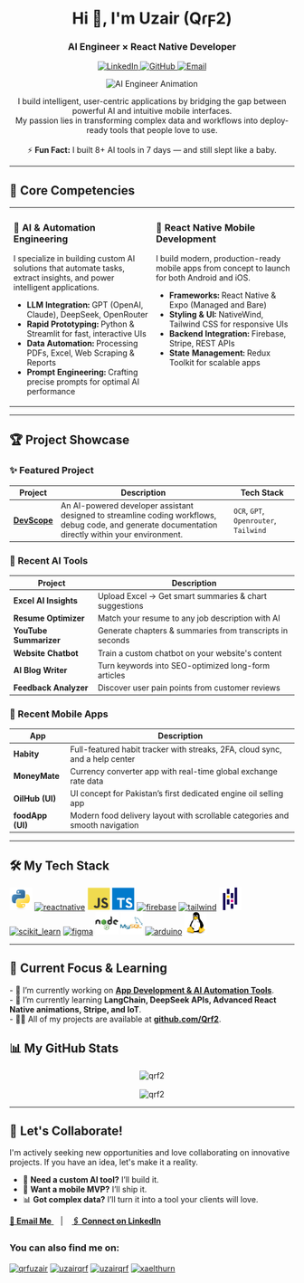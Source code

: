 <h1 align="center">Hi 👋, I'm Uzair (Qɾϝ2)</h1>
<h3 align="center">AI Engineer × React Native Developer</h3>

<p align="center">
  <a href="https://www.linkedin.com/in/uzair-qrf-815ba026a/" target="_blank">
    <img src="https://img.shields.io/badge/LinkedIn-Connect-blue?style=for-the-badge&logo=linkedin" alt="LinkedIn"/>
  </a>
  <a href="https://github.com/Qrf2" target="_blank">
    <img src="https://img.shields.io/badge/GitHub-Follow-black?style=for-the-badge&logo=github" alt="GitHub"/>
  </a>
  <a href="mailto:Uzairqrf@gmail.com">
    <img src="https://img.shields.io/badge/Email-Contact%20Me-silver?style=for-the-badge&logo=gmail" alt="Email"/>
  </a>
</p>

<p align="center">
  <img src="https://cdn.dribbble.com/userupload/43361221/file/original-9618d663147a0a397adf2d91a63a05c1.gif" alt="AI Engineer Animation" width="600" />
</p>

<p align="center">
  I build intelligent, user-centric applications by bridging the gap between powerful AI and intuitive mobile interfaces. <br />
  My passion lies in transforming complex data and workflows into deploy-ready tools that people love to use. <br />
  <br />
  ⚡ <b>Fun Fact:</b> I built 8+ AI tools in 7 days — and still slept like a baby.
</p>

---

## 🚀 Core Competencies

<table>
  <tr>
    <td valign="top" width="50%">
      <h3>🤖 AI & Automation Engineering</h3>
      <p>I specialize in building custom AI solutions that automate tasks, extract insights, and power intelligent applications.</p>
      <ul>
        <li><b>LLM Integration:</b> GPT (OpenAI, Claude), DeepSeek, OpenRouter</li>
        <li><b>Rapid Prototyping:</b> Python & Streamlit for fast, interactive UIs</li>
        <li><b>Data Automation:</b> Processing PDFs, Excel, Web Scraping & Reports</li>
        <li><b>Prompt Engineering:</b> Crafting precise prompts for optimal AI performance</li>
      </ul>
    </td>
    <td valign="top" width="50%">
      <h3>📱 React Native Mobile Development</h3>
      <p>I build modern, production-ready mobile apps from concept to launch for both Android and iOS.</p>
      <ul>
        <li><b>Frameworks:</b> React Native & Expo (Managed and Bare)</li>
        <li><b>Styling & UI:</b> NativeWind, Tailwind CSS for responsive UIs</li>
        <li><b>Backend Integration:</b> Firebase, Stripe, REST APIs</li>
        <li><b>State Management:</b> Redux Toolkit for scalable apps</li>
      </ul>
    </td>
  </tr>
</table>

---

## 🏆 Project Showcase

### ✨ Featured Project

| Project                                     | Description                                                                                             | Tech Stack                                     |
| ------------------------------------------- | ------------------------------------------------------------------------------------------------------- | ---------------------------------------------- |
| **[DevScope](https://github.com/Qrf2/Devscope)** | An AI-powered developer assistant designed to streamline coding workflows, debug code, and generate documentation directly within your environment. | `OCR`, `GPT`, `Openrouter`, `Tailwind` |


### 🤖 Recent AI Tools

| Project               | Description                                      |
| --------------------- | ------------------------------------------------ |
| **Excel AI Insights** | Upload Excel → Get smart summaries & chart suggestions |
| **Resume Optimizer** | Match your resume to any job description with AI |
| **YouTube Summarizer**| Generate chapters & summaries from transcripts in seconds |
| **Website Chatbot** | Train a custom chatbot on your website's content |
| **AI Blog Writer** | Turn keywords into SEO-optimized long-form articles |
| **Feedback Analyzer** | Discover user pain points from customer reviews  |

### 📱 Recent Mobile Apps

| App | Description |
|---|---|
| **Habity** | Full-featured habit tracker with streaks, 2FA, cloud sync, and a help center |
| **MoneyMate** | Currency converter app with real-time global exchange rate data |
| **OilHub (UI)** | UI concept for Pakistan’s first dedicated engine oil selling app |
| **foodApp (UI)** | Modern food delivery layout with scrollable categories and smooth navigation |

---

## 🛠️ My Tech Stack

<p align="left">
    <a href="https://www.python.org" target="_blank" rel="noreferrer"><img src="https://raw.githubusercontent.com/devicons/devicon/master/icons/python/python-original.svg" alt="python" width="40" height="40"/></a>
    <a href="https://reactnative.dev/" target="_blank" rel="noreferrer"><img src="https://reactnative.dev/img/header_logo.svg" alt="reactnative" width="40" height="40"/></a>
    <a href="https://developer.mozilla.org/en-US/docs/Web/JavaScript" target="_blank" rel="noreferrer"><img src="https://raw.githubusercontent.com/devicons/devicon/master/icons/javascript/javascript-original.svg" alt="javascript" width="40" height="40"/></a>
    <a href="https://www.typescriptlang.org/" target="_blank" rel="noreferrer"><img src="https://raw.githubusercontent.com/devicons/devicon/master/icons/typescript/typescript-original.svg" alt="typescript" width="40" height="40"/></a>
    <a href="https://firebase.google.com/" target="_blank" rel="noreferrer"><img src="https://www.vectorlogo.zone/logos/firebase/firebase-icon.svg" alt="firebase" width="40" height="40"/></a>
    <a href="https://tailwindcss.com/" target="_blank" rel="noreferrer"><img src="https://www.vectorlogo.zone/logos/tailwindcss/tailwindcss-icon.svg" alt="tailwind" width="40" height="40"/></a>
    <a href="https://pandas.pydata.org/" target="_blank" rel="noreferrer"><img src="https://raw.githubusercontent.com/devicons/devicon/2ae2a900d2f041da66e950e4d48052658d850630/icons/pandas/pandas-original.svg" alt="pandas" width="40" height="40"/></a>
    <a href="https://scikit-learn.org/" target="_blank" rel="noreferrer"><img src="https://upload.wikimedia.org/wikipedia/commons/0/05/Scikit_learn_logo_small.svg" alt="scikit_learn" width="40" height="40"/></a>
    <a href="https://www.figma.com/" target="_blank" rel="noreferrer"><img src="https://www.vectorlogo.zone/logos/figma/figma-icon.svg" alt="figma" width="40" height="40"/></a>
    <a href="https://nodejs.org" target="_blank" rel="noreferrer"><img src="https://raw.githubusercontent.com/devicons/devicon/master/icons/nodejs/nodejs-original-wordmark.svg" alt="nodejs" width="40" height="40"/></a>
    <a href="https://www.mysql.com/" target="_blank" rel="noreferrer"><img src="https://raw.githubusercontent.com/devicons/devicon/master/icons/mysql/mysql-original-wordmark.svg" alt="mysql" width="40" height="40"/></a>
    <a href="https://www.arduino.cc/" target="_blank" rel="noreferrer"><img src="https://cdn.worldvectorlogo.com/logos/arduino-1.svg" alt="arduino" width="40" height="40"/></a>
    <a href="https://www.linux.org/" target="_blank" rel="noreferrer"><img src="https://raw.githubusercontent.com/devicons/devicon/master/icons/linux/linux-original.svg" alt="linux" width="40" height="40"/></a>
</p>

---

## 🌱 Current Focus & Learning

<p>
  - 🔭 I’m currently working on <b><a href="https://github.com/Qrf2?tab=repositories">App Development & AI Automation Tools</a></b>.<br/>
  - 🌱 I’m currently learning <b>LangChain, DeepSeek APIs, Advanced React Native animations, Stripe, and IoT</b>.<br/>
  - 👨‍💻 All of my projects are available at <b><a href="https://github.com/Qrf2?tab=repositories">github.com/Qrf2</a></b>.
</p>

## 📊 My GitHub Stats

<p align="center">
  <img align="center" src="https://github-readme-stats.vercel.app/api?username=qrf2&show_icons=true&locale=en&theme=tokyonight" alt="qrf2" />
</p>
<p align="center">
  <img align="center" src="https://github-readme-stats.vercel.app/api/top-langs/?username=qrf2&layout=compact&langs_count=8&theme=tokyonight" alt="qrf2" />
</p>

---

## 💼 Let's Collaborate!

I'm actively seeking new opportunities and love collaborating on innovative projects. If you have an idea, let's make it a reality.

- 🧠 **Need a custom AI tool?** I’ll build it.
- 📲 **Want a mobile MVP?** I’ll ship it.
- 📊 **Got complex data?** I’ll turn it into a tool your clients will love.

<p align="left">
  <a href="mailto:Uzairqrf@gmail.com">
    <b>📩 Email Me</b>
  </a>
  &nbsp;&nbsp;&nbsp;|&nbsp;&nbsp;&nbsp;
  <a href="https://www.linkedin.com/in/uzair-qrf-815ba026a/">
    <b>🖇️ Connect on LinkedIn</b>
  </a>
</p>

<h3 align="left">You can also find me on:</h3>
<p align="left">
<a href="https://twitter.com/qrfuzair" target="blank"><img align="center" src="https://raw.githubusercontent.com/rahuldkjain/github-profile-readme-generator/master/src/images/icons/Social/twitter.svg" alt="qrfuzair" height="30" width="40" /></a>
<a href="https://kaggle.com/uzairqrf" target="blank"><img align="center" src="https://raw.githubusercontent.com/rahuldkjain/github-profile-readme-generator/master/src/images/icons/Social/kaggle.svg" alt="uzairqrf" height="30" width="40" /></a>
<a href="https://dev.to/uzairqrf" target="blank"><img align="center" src="https://raw.githubusercontent.com/rahuldkjain/github-profile-readme-generator/master/src/images/icons/Social/devto.svg" alt="uzairqrf" height="30" width="40" /></a>
<a href="https://instagram.com/xaelthurn" target="blank"><img align="center" src="https://raw.githubusercontent.com/rahuldkjain/github-profile-readme-generator/master/src/images/icons/Social/instagram.svg" alt="xaelthurn" height="30" width="40" /></a>
</p>
